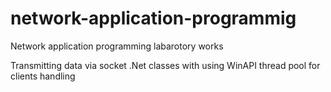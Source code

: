 # network-application-programmig
Network application programming labarotory works

Transmitting data via socket .Net classes with using WinAPI thread pool for clients handling

